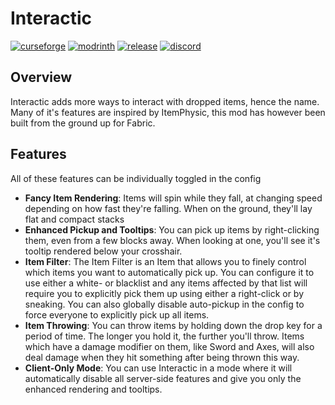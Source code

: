 # Interactic

[![curseforge](https://img.shields.io/badge/-CurseForge-gray?style=for-the-badge&logo=curseforge&labelColor=orange)](https://www.curseforge.com/minecraft/mc-mods/interactic)
[![modrinth](https://img.shields.io/badge/-modrinth-gray?style=for-the-badge&labelColor=green&labelWidth=15&logo=appveyor&logoColor=white)](https://modrinth.com/mod/interactic)
[![release](https://img.shields.io/github/v/release/glisco03/interactic?logo=github&style=for-the-badge)](https://github.com/glisco03/interactic/releases)
[![discord](https://img.shields.io/discord/825828008644313089?label=wisp%20forest&logo=discord&logoColor=white&style=for-the-badge)](https://discord.gg/xrwHKktV2d)

## Overview

Interactic adds more ways to interact with dropped items, hence the name. Many of it's features are inspired by ItemPhysic, this mod has however been built from the ground up for Fabric.

## Features

All of these features can be individually toggled in the config

 - **Fancy Item Rendering**: Items will spin while they fall, at changing speed depending on how fast they're falling. When on the ground, they'll lay flat and compact stacks
 - **Enhanced Pickup and Tooltips**: You can pick up items by right-clicking them, even from a few blocks away. When looking at one, you'll see it's tooltip rendered below your crosshair.
 - **Item Filter**: The Item Filter is an Item that allows you to finely control which items you want to automatically pick up. You can configure it to use either a white- or blacklist and any items affected by that list will require you to explicitly pick them up using either a right-click or by sneaking. You can also globally disable auto-pickup in the config to force everyone to explicitly pick up all items.
 - **Item Throwing**: You can throw items by holding down the drop key for a period of time. The longer you hold it, the further you'll throw. Items which have a damage modifier on them, like Sword and Axes, will also deal damage when they hit something after being thrown this way.
 - **Client-Only Mode**: You can use Interactic in a mode where it will automatically disable all server-side features and give you only the enhanced rendering and tooltips.
